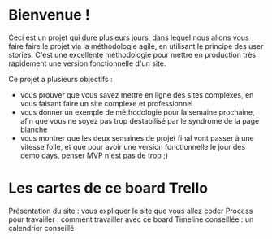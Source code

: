 # Bienvenue !
Ceci est un projet qui dure plusieurs jours, dans lequel nous allons vous faire faire le projet via la méthodologie agile, en utilisant le principe des user stories. C'est une excellente méthodologie pour mettre en production très rapidement une version fonctionnelle d'un site.

Ce projet a plusieurs objectifs :

* vous prouver que vous savez mettre en ligne des sites complexes, en vous faisant faire un site complexe et professionnel
* vous donner un exemple de méthodologie pour la semaine prochaine, afin que vous ne soyez pas trop destabilisé par le syndrome de la page blanche
* vous montrer que les deux semaines de projet final vont passer à une vitesse folle, et que pour avoir une version fonctionnelle le jour des demo days, penser MVP n'est pas de trop ;)

# Les cartes de ce board Trello
Présentation du site : vous expliquer le site que vous allez coder
Process pour travailler : comment travailler avec ce board
Timeline conseillée : un calendrier conseillé